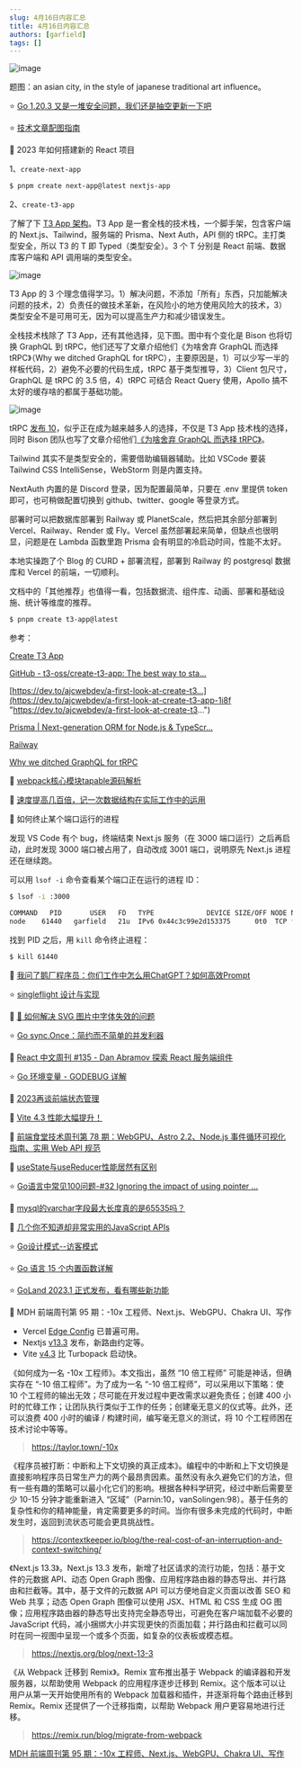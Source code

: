 ```yaml
---
slug: 4月16日内容汇总
title: 4月16日内容汇总
authors: [garfield]
tags: []
---
```


![image](https://img.alicdn.com/imgextra/i4/O1CN01oVK5W11FifB6TjCaM_!!6000000000521-2-tps-1456-816.png_1200x1200.jpg)

题图：an asian city, in the style of japanese traditional art influence。

⭐️ [Go 1.20.3 又是一堆安全问题，我们还是抽空更新一下吧](https://mp.weixin.qq.com/s/OKcnpx5YIeMP90dTCAd3OA)

⭐️ [技术文章配图指南](https://mp.weixin.qq.com/s/dUVqudV1qei3uyiYxL9CLw)

📒 2023 年如何搭建新的 React 项目

1、`create-next-app`

```bash
$ pnpm create next-app@latest nextjs-app
```

2、`create-t3-app`

了解了下 [T3 App 架构](https://create.t3.gg/)。T3 App 是一套全栈的技术栈，一个脚手架，包含客户端的 Next.js、Tailwind，服务端的 Prisma、Next Auth，API 侧的 tRPC。主打类型安全，所以 T3 的 T 即 Typed（类型安全）。3 个 T 分别是 React 前端、数据库客户端和 API 调用端的类型安全。

![image](https://image-1256177414.cos.ap-shanghai.myqcloud.com/picgo/20221124211445.png)

T3 App 的 3 个理念值得学习。1）解决问题，不添加「所有」东西，只加能解决问题的技术，2）负责任的做技术革新，在风险小的地方使用风险大的技术，3）类型安全不是可用可无，因为可以提高生产力和减少错误发生。

全栈技术栈除了 T3 App，还有其他选择，见下图。图中有个变化是 Bison 也将切换 GraphQL 到 tRPC，他们还写了文章介绍他们《为啥舍弃 GraphQL 而选择 tRPC》（Why we ditched GraphQL for tRPC），主要原因是，1）可以少写一半的样板代码，2）避免不必要的代码生成，tRPC 基于类型推导，3）Client 包尺寸，GraphQL 是 tRPC 的 3.5 倍，4）tRPC 可结合 React Query 使用，Apollo 搞不太好的缓存啥的都属于基础功能。

![image](https://image-1256177414.cos.ap-shanghai.myqcloud.com/picgo/20221124211544.png)

tRPC [发布 10](https://trpc.io/blog/announcing-trpc-10)，似乎正在成为越来越多人的选择，不仅是 T3 App 技术栈的选择，同时 Bison 团队也写了文章介绍他们[《为啥舍弃 GraphQL 而选择 tRPC》](https://echobind.com/post/why-we-ditched-graphql-for-trpc)。

Tailwind 其实不是类型安全的，需要借助编辑器辅助。比如 VSCode 要装 Tailwind CSS IntelliSense，WebStorm 则是内置支持。

NextAuth 内置的是 Discord 登录，因为配置最简单，只要在 .env 里提供 token 即可，也可稍做配置切换到 github、twitter、google 等登录方式。

部署时可以把数据库部署到 Railway 或 PlanetScale，然后把其余部分部署到 Vercel、Railway、Render 或 Fly。Vercel 虽然部署起来简单，但缺点也很明显，问题是在 Lambda 函数里跑 Prisma 会有明显的冷启动时间，性能不太好。

本地实操跑了个 Blog 的 CURD + 部署流程，部署到 Railway 的 postgresql 数据库和 Vercel 的前端，一切顺利。

文档中的「其他推荐」也值得一看，包括数据流、组件库、动画、部署和基础设施、统计等维度的推荐。

```bash
$ pnpm create t3-app@latest
```

参考：

[Create T3 App](https://create.t3.gg/ "Create T3 App")

[GitHub - t3-oss/create-t3-app: The best way to sta...](https://github.com/t3-oss/create-t3-app "GitHub - t3-oss/create-t3-app: The best way to sta...")

[https://dev.to/ajcwebdev/a-first-look-at-create-t3...](https://dev.to/ajcwebdev/a-first-look-at-create-t3-app-1i8f "https://dev.to/ajcwebdev/a-first-look-at-create-t3...")

[Prisma | Next-generation ORM for Node.js & TypeScr...](https://www.prisma.io/ "Prisma | Next-generation ORM for Node.js & TypeScr...")

[Railway](https://railway.app/ "Railway")

[Why we ditched GraphQL for tRPC](https://echobind.com/post/why-we-ditched-graphql-for-trpc "Why we ditched GraphQL for tRPC")

📒 [webpack核心模块tapable源码解析](https://mp.weixin.qq.com/s/TuxhXlPxA81vtaU1y-aKcw)

📒 [速度提高几百倍，记一次数据结构在实际工作中的运用](https://mp.weixin.qq.com/s/q5YDEmohyrtQ_teS0Ws7Fg)

📒 如何终止某个端口运行的进程

发现 VS Code 有个 bug，终端结束 Next.js 服务（在 3000 端口运行）之后再启动，此时发现 3000 端口被占用了，自动改成 3001 端口，说明原先 Next.js 进程还在继续跑。

可以用 `lsof -i` 命令查看某个端口正在运行的进程 ID：

```bash
$ lsof -i :3000

COMMAND   PID       USER   FD   TYPE             DEVICE SIZE/OFF NODE NAME
node    61440   garfield   21u  IPv6 0x44c3c99e2d153375      0t0  TCP *:hbci (LISTEN)
```

找到 PID 之后，用 `kill` 命令终止进程：

```bash
$ kill 61440
```

📒 [我问了鹅厂程序员：你们工作中怎么用ChatGPT？如何高效Prompt](https://mp.weixin.qq.com/s/L-P-QTReyijbU33ARo-BbA)

⭐️ [singleflight 设计与实现](https://mp.weixin.qq.com/s/WayT3afVbzngdNGyvsBZyQ)

📒 [🤩 如何解决 SVG 图片中字体失效的问题](https://mp.weixin.qq.com/s/urciRQ06n-hLvAF4j5DAVw)

⭐️ [Go sync.Once：简约而不简单的并发利器](https://juejin.cn/post/7220797267716358199)

📒 [React 中文周刊 #135 - Dan Abramov 探索 React 服务端组件](https://mp.weixin.qq.com/s/gAJc3zFYAbPmGsqXMfKAZA)

⭐️ [Go 环境变量 - GODEBUG 详解](https://mp.weixin.qq.com/s/AunOvSWc0g-y5DgkxwP2AQ)

📒 [2023再谈前端状态管理](https://mp.weixin.qq.com/s/VGpgoMs1XAxhXPsadH1cwA)

📒 [Vite 4.3 性能大幅提升！](https://mp.weixin.qq.com/s/c9yQEliLF9LR8troo0EkIw)

📒 [前端食堂技术周刊第 78 期：WebGPU、Astro 2.2、Node.js 事件循环可视化指南、实用 Web API 规范](https://mp.weixin.qq.com/s/MVTqK4qS8Y8RSh0s6Ms0qA)

📒 [useState与useReducer性能居然有区别](https://mp.weixin.qq.com/s/KOnUkaTwmPJ1IlfJ_r2jeg)

⭐️ [Go语言中常见100问题-#32 Ignoring the impact of using pointer ...](https://mp.weixin.qq.com/s/58EVYGZ02xPfGYrprk7dRw)

📒 [mysql的varchar字段最大长度真的是65535吗？](https://mp.weixin.qq.com/s/RPTalBoELQuJNNzOu1OA3w)

📒 [几个你不知道却非常实用的JavaScript APIs](https://mp.weixin.qq.com/s/m0Ey3wu1-FQEuxz6IoZebw)

⭐️ [Go设计模式--访客模式](https://mp.weixin.qq.com/s/qsw89qI8DOXyb4C1XI5QtA)

⭐️ [Go 语言 15 个内置函数详解](https://mp.weixin.qq.com/s/FKp1nAX2FOeBMgchJOe4ag)

⭐️ [GoLand 2023.1 正式发布，看有哪些新功能](https://mp.weixin.qq.com/s/SVMj-PvI1l-oSlxI4zaNcw)

📒 MDH 前端周刊第 95 期：-10x 工程师、Next.js、WebGPU、Chakra UI、写作

- Vercel [Edge Config](https://vercel.com/blog/vercel-edge-config-is-now-generally-available) 已普遍可用。
- Nextjs [v13.3](https://nextjs.org/blog/next-13-3) 发布，新路由约定等。
- Vite [v4.3](https://twitter.com/sapphi_red/status/1644647019661893633) 比 Turbopack 启动快。

《如何成为一名 -10x 工程师》。本文指出，虽然 “10 倍工程师” 可能是神话，但确实存在 “-10 倍工程师”。为了成为一名 “-10 倍工程师”，可以采用以下策略：使 10 个工程师的输出无效；尽可能在开发过程中更改需求以避免责任；创建 400 小时的忙碌工作；让团队执行类似于工作的任务；创建毫无意义的仪式等。此外，还可以浪费 400 小时的编译 / 构建时间，编写毫无意义的测试，将 10 个工程师困在技术讨论中等等。

> https://taylor.town/-10x

《程序员被打断：中断和上下文切换的真正成本》。编程中的中断和上下文切换是直接影响程序员日常生产力的两个最昂贵因素。虽然没有永久避免它们的方法，但有一些有趣的策略可以最小化它们的影响。根据各种科学研究，经过中断后需要至少 10-15 分钟才能重新进入 “区域”（Parnin:10，vanSolingen:98）。基于任务的复杂性和你的精神能量，肯定需要更多的时间。当你有很多未完成的代码时，中断发生时，返回到流状态可能会更具挑战性。

> https://contextkeeper.io/blog/the-real-cost-of-an-interruption-and-context-switching/

《Next.js 13.3》。Next.js 13.3 发布，新增了社区请求的流行功能，包括：基于文件的元数据 API、动态 Open Graph 图像、应用程序路由器的静态导出、并行路由和拦截等。其中，基于文件的元数据 API 可以方便地自定义页面以改善 SEO 和 Web 共享；动态 Open Graph 图像可以使用 JSX、HTML 和 CSS 生成 OG 图像；应用程序路由器的静态导出支持完全静态导出，可避免在客户端加载不必要的 JavaScript 代码，减小捆绑大小并实现更快的页面加载；并行路由和拦截可以同时在同一视图中呈现一个或多个页面，如复杂的仪表板或模态框。

> https://nextjs.org/blog/next-13-3

《从 Webpack 迁移到 Remix》。Remix 宣布推出基于 Webpack 的编译器和开发服务器，以帮助使用 Webpack 的应用程序逐步迁移到 Remix。这个版本可以让用户从第一天开始使用所有的 Webpack 加载器和插件，并逐渐将每个路由迁移到 Remix。Remix 还提供了一个迁移指南，以帮助 Webpack 用户更容易地进行迁移。

> https://remix.run/blog/migrate-from-webpack

[MDH 前端周刊第 95 期：-10x 工程师、Next.js、WebGPU、Chakra UI、写作](https://mdhweekly.com/weekly/issue-0095)
